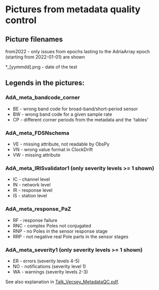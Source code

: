 # Pictures from metadata quality control

## Picture filenames
from2022 - only issues from epochs lasting to the AdriaArray epoch (starting from 2022-01-01) are shown

*_[yymmdd].png - date of the test

## Legends in the pictures:

### AdA_meta_bandcode_corner
- BE - wrong band code for broad-band/short-period sensor
- BW - wrong band code for a given sample rate
- CP - different corner periods from the metadata and the 'tables'

### AdA_meta_FDSNschema
- VE - missing attribute, not readable by ObsPy
- VN - wrong value format in ClockDrift
- VW - missing attribute

### AdA_meta_IRISvalidator1 (only severity levels >= 1 shown)
- IC - channel level
- IN - network level
- IR - response level
- IS - station level

### AdA_meta_response_PaZ
- RF - response failure
- RNC - complex Poles not conjugated
- RNP - no Poles in the sensor response stage
- RRP - not negative real Pole parts in the sensor stages

### AdA_meta_severity1 (only severity levels >= 1 shown)
- ER - errors (severity levels 4-5)
- NO - notifications (severity level 1)
- WA - warnings (severity levels 2-3)

See also explanation in [Talk_Vecsey_MetadataQC.pdf](https://github.com/PetrColinSky/DataQuality/blob/master/ludekvecsey/Talk_Vecsey_MetadataQC.pdf).
